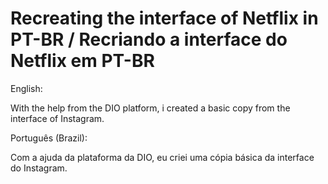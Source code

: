# Recreating the interface of Netflix in PT-BR / Recriando a interface do Netflix em PT-BR

English:

With the help from the DIO platform, i created a basic copy from the interface of Instagram.

Português (Brazil):

Com a ajuda da plataforma da DIO, eu criei uma cópia básica da interface do Instagram.

